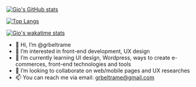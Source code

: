 
[![Gio's GitHub stats](https://github-readme-stats.vercel.app/api?username=grbeltrame&show_icons=true&theme=algolia&bg_color=00000000&rank_icon=github&include_all_commits=true)](https://github.com/anuraghazra/github-readme-stats)

[![Top Langs](https://github-readme-stats.vercel.app/api/top-langs/?username=grbeltrame&size_weight=0.5&count_weight=0.5&langs_count=10&layout=donut-vertical&theme=algolia&bg_color=00000000)](https://github.com/anuraghazra/github-readme-stats)

[![Gio's wakatime stats](https://github-readme-stats.vercel.app/api/wakatime?username=grbeltrame&layout=compact&theme=algolia&bg_color=00000000)](https://github.com/anuraghazra/github-readme-stats)


- 👋 Hi, I’m @grbeltrame
- 👀 I’m interested in front-end development, UX design
- 🌱 I’m currently learning UI design, Wordpress, ways to create e-commerces, front-end technologies and tools
- 💞️ I’m looking to collaborate on web/mobile pages and UX researches
- 📫 You can reach me via email: grbeltrame@gmail.com 

<!---
grbeltrame/grbeltrame is a ✨ special ✨ repository because its `README.md` (this file) appears on your GitHub profile.
You can click the Preview link to take a look at your changes.
--->
